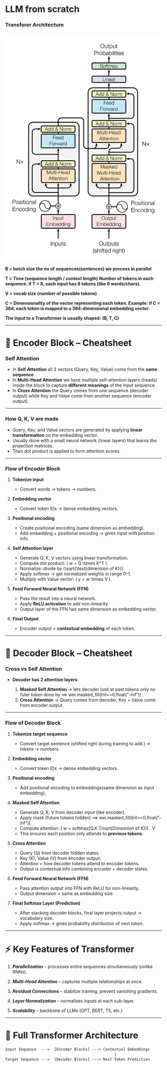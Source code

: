 # LLM from scratch
### Transforer Architecture

![alt text](image.png)
---
**B = batch size   the no of sequences(sentences) we process in parallel**

**T = Time (sequence length / context length) Number of tokens in each sequence.  if T = 8, each input has 8 tokens (like 8 words/chars).**

**V = vocab size (number of possible tokens)**

**C = Dimensionality of the vector representing each token. Example: if C = 384, each token is mapped to a 384-dimensional embedding vector.**

**The input to a Transformer is usually shaped:**
**(B, T, C)**


---

# 📝 Encoder Block – Cheatsheet

### Self Attention

* In **Self Attention** all 3 vectors (Query, Key, Value) come from the **same sequence**.
* In **Multi-Head Attention** we have multiple self-attention layers (heads) inside the block to capture **different meanings** of the input sequence.
* In **Cross Attention** the Query comes from one sequence (decoder output) while Key and Value come from another sequence (encoder output).

---

### How Q, K, V are made

* Query, Key, and Value vectors are generated by applying **linear transformation** on the embedding vector.
* Usually done with a small neural network (linear layers) that learns the projection matrices.
* Then dot product is applied to form attention scores.

---

### Flow of Encoder Block

1. **Tokenize input**

   * Convert words → tokens → numbers.

2. **Embedding vector**

   * Convert token IDs → dense embedding vectors.

3. **Positional encoding**

   * Create positional encoding (same dimension as embedding).
   * Add embedding + positional encoding → gives input with position info.

4. **Self Attention layer**

   * Generate Q, K, V vectors using linear transformation.
   * Compute dot product: ( w = Q \times K^T ).
   * Normalize: divide by (\sqrt{\text{dimension of K}}).
   * Apply softmax → get normalized weights in range 0–1.
   * Multiply with Value vector: ( y = w \times V ).

5. **Feed Forward Neural Network (FFN)**

   * Pass the result into a neural network.
   * Apply **ReLU activation** to add non-linearity.
   * Output layer of the FFN has same dimension as embedding vector.

6. **Final Output**

   * Encoder output = **contextual embedding** of each token.
---

# 📝 Decoder Block – Cheatsheet

### Cross vs Self Attention

* **Decoder has 2 attention layers**:

  1. **Masked Self Attention** → lets decoder look at past tokens only no futer token done by ==> wei.masked_fill(tril==0,float("-inf")) .
  2. **Cross Attention** → Query comes from decoder, Key + Value come from encoder output.

---

### Flow of Decoder Block

1. **Tokenize target sequence**

   * Convert target sentence (shifted right during training to add <SOS>) → tokens → numbers.

2. **Embedding vector**

   * Convert token IDs → dense embedding vectors.

3. **Positional encoding**

   * Add positional encoding to embeddings(same dimension as input embedding).

4. **Masked Self Attention**

   * Generate Q, K, V from decoder input (like encoder).
   * Apply mask (future tokens hidden) ==> wei.masked_fill(tril==0,float("-inf")).
   * Compute attention: ( w = softmax(Q.K.T/sqrt(Dimesnion of K))) . V
   * This ensures each position only attends to **previous tokens**.

5. **Cross Attention**

   * Query (Q) from decoder hidden states.
   * Key (K), Value (V) from encoder output.
   * Attention = how decoder tokens attend to encoder tokens.
   * Output is contextual info combining encoder + decoder states.

6. **Feed Forward Neural Network (FFN)**

   * Pass attention output into FFN with ReLU for non-linearity.
   * Output dimension = same as embedding size.

7. **Final Softmax Layer (Prediction)**

   * After stacking decoder blocks, final layer projects output → vocabulary size.
   * Apply softmax → gives probability distribution of next token.

---


# ⚡ Key Features of Transformer

1. ***Parallelization*** – processes entire sequences simultaneously (unlike RNNs).

2. ***Multi-Head Attention*** – captures multiple relationships at once.

3. ***Residual Connections*** – stabilize training, prevent vanishing gradients.

4. ***Layer Normalization*** – normalizes inputs at each sub-layer.

5. ***Scalability*** – backbone of LLMs (GPT, BERT, T5, etc.)

---

# 🔄 Full Transformer Architecture

```text
Input Sequence  --->  [Encoder Blocks] ---> Contextual Embeddings
                                                 |
Target Sequence --->  [Decoder Blocks] ---> Next Token Prediction
```